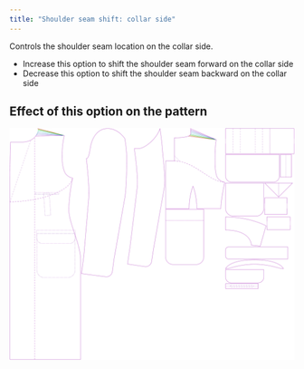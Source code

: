 ```yaml
---
title: "Shoulder seam shift: collar side"
---
```


Controls the shoulder seam location on the collar side.

- Increase this option to shift the shoulder seam forward on the collar side
- Decrease this option to shift the shoulder seam backward on the collar side

## Effect of this option on the pattern

![This image shows the effect of this option by superimposing several variants that have a different value for this option](carlton_s3collar_sample.svg "Effect of this option on the pattern")
